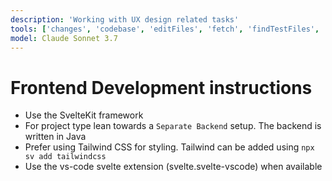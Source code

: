 ```yaml
---
description: 'Working with UX design related tasks'
tools: ['changes', 'codebase', 'editFiles', 'fetch', 'findTestFiles', 'githubRepo', 'openSimpleBrowser', 'problems', 'runCommands', 'runTasks', 'runTests', 'search', 'searchResults', 'terminalLastCommand', 'terminalSelection', 'testFailure', 'usages', 'Framelink Figma MCP']
model: Claude Sonnet 3.7
---
```

# Frontend Development instructions

- Use the SvelteKit framework
- For project type lean towards a `Separate Backend` setup. The backend is written in Java
- Prefer using Tailwind CSS for styling. Tailwind can be added using `npx sv add tailwindcss`
- Use the vs-code svelte extension (svelte.svelte-vscode) when available

